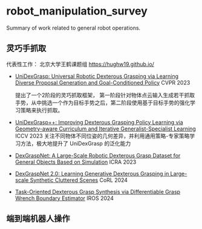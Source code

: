 # robot_manipulation_survey
Summary of work related to general robot operations.

## 灵巧手抓取

代表性工作：
北京大学王鹤课题组    https://hughw19.github.io/

- [UniDexGrasp: Universal Robotic Dexterous Grasping via Learning Diverse Proposal Generation and Goal-Conditioned Policy](https://arxiv.org/abs/2303.00938)  CVPR 2023

   提出了一个2阶段的灵巧抓取框架， 第一阶段针对物体点云输入生成若干抓取手势，从中挑选一个作为目标手势之后，第二阶段使用基于目标手势的强化学习策略来执行抓取。



- [UniDexGrasp++: Improving Dexterous Grasping Policy Learning via Geometry-aware Curriculum and Iterative Generalist-Specialist Learning](https://arxiv.org/abs/2304.00464)    ICCV 2023 
关注不同物体不同位姿的几何差异，并利用通用策略-专家策略学习方法，极大地提升了 UniDexGrasp 的泛化能力


- [DexGraspNet: A Large-Scale Robotic Dexterous Grasp Dataset for General Objects Based on Simulation](https://arxiv.org/abs/2210.02697) ICRA 2023


- [DexGraspNet 2.0: Learning Generative Dexterous Grasping in Large-scale Synthetic Cluttered Scenes](https://arxiv.org/abs/2410.23004)  CoRL 2024


- [Task-Oriented Dexterous Grasp Synthesis via Differentiable Grasp Wrench Boundary Estimator](https://arxiv.org/abs/2309.13586) IROS 2024







## 端到端机器人操作
